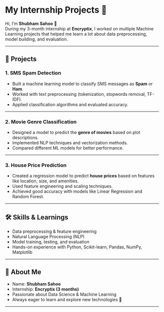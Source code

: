 # My Internship Projects 🚀

Hi, I’m **Shubham Sahoo** 👋  
During my 3-month internship at **Encryptix**, I worked on multiple Machine Learning projects that helped me learn a lot about data preprocessing, model building, and evaluation.  

---

## 📂 Projects

### 1. SMS Spam Detection  
- Built a machine learning model to classify SMS messages as **Spam** or **Ham**.  
- Worked with text preprocessing (tokenization, stopwords removal, TF-IDF).  
- Applied classification algorithms and evaluated accuracy.  

---

### 2. Movie Genre Classification  
- Designed a model to predict the **genre of movies** based on plot descriptions.  
- Implemented NLP techniques and vectorization methods.  
- Compared different ML models for better performance.  

---

### 3. House Price Prediction  
- Created a regression model to predict **house prices** based on features like location, size, and amenities.  
- Used feature engineering and scaling techniques.  
- Achieved good accuracy with models like Linear Regression and Random Forest.  

---

## 🛠️ Skills & Learnings
- Data preprocessing & feature engineering  
- Natural Language Processing (NLP)  
- Model training, testing, and evaluation  
- Hands-on experience with Python, Scikit-learn, Pandas, NumPy, Matplotlib  

---

## 📌 About Me
- Name: **Shubham Sahoo**  
- Internship: **Encryptix (3 months)**  
- Passionate about Data Science & Machine Learning  
- Always eager to learn and explore new technologies 🚀  

---

